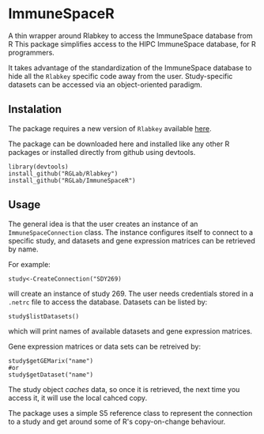 ImmuneSpaceR
============

A thin wrapper around Rlabkey to access the ImmuneSpace database from R
This package simplifies access to the HIPC ImmuneSpace database, for R programmers.

It takes advantage of the standardization of the ImmuneSpace database to hide all the `Rlabkey` specific code away from the user.
Study-specific datasets can be accessed via an object-oriented paradigm.

## Instalation
The package requires a new version of `Rlabkey` available [here](https://github.com/RGLab/Rlabkey).

The package can be downloaded here and installed like any other R packages or installed directly from github using devtools.

    library(devtools)
    install_github("RGLab/Rlabkey")
    install_github("RGLab/ImmuneSpaceR")



## Usage
The general idea is that the user creates an instance of an `ImmuneSpaceConnection` class. 
The instance configures itself to connect to a specific study, and datasets and gene expression matrices can be retrieved by name.

For example:

```
study<-CreateConnection("SDY269)
```

will create an instance of study 269.  The user needs credentials stored in a `.netrc` file to access the database. 
Datasets can be listed by:

```
study$listDatasets()
```

which will print names of available datasets and gene expression matrices.

Gene expression matrices or data sets can be retreived by:

```
study$getGEMarix("name")
#or
study$getDataset("name")
```

The study object *caches* data, so once it is retrieved, the next time you access it, it will use the local cahced copy. 

The package uses a simple S5 reference class to represent the connection to a study and get around some of R's copy-on-change behaviour.



